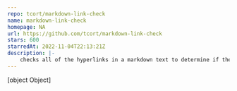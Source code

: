 ```yaml
---
repo: tcort/markdown-link-check
name: markdown-link-check
homepage: NA
url: https://github.com/tcort/markdown-link-check
stars: 600
starredAt: 2022-11-04T22:13:21Z
description: |-
    checks all of the hyperlinks in a markdown text to determine if they are alive or dead
---
```


[object Object]
